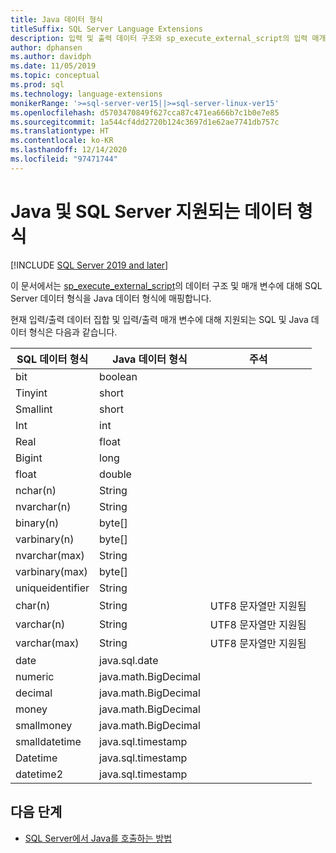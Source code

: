 ```yaml
---
title: Java 데이터 형식
titleSuffix: SQL Server Language Extensions
description: 입력 및 출력 데이터 구조와 sp_execute_external_script의 입력 매개 변수에 대해 Java의 데이터 형식을 SQL Server에 매핑합니다.
author: dphansen
ms.author: davidph
ms.date: 11/05/2019
ms.topic: conceptual
ms.prod: sql
ms.technology: language-extensions
monikerRange: '>=sql-server-ver15||>=sql-server-linux-ver15'
ms.openlocfilehash: d5703470849f627cca87c471ea666b7c1b0e7e85
ms.sourcegitcommit: 1a544cf4dd2720b124c3697d1e62ae7741db757c
ms.translationtype: HT
ms.contentlocale: ko-KR
ms.lasthandoff: 12/14/2020
ms.locfileid: "97471744"
---
```

# <a name="java-and-sql-server-supported-data-types"></a>Java 및 SQL Server 지원되는 데이터 형식
[!INCLUDE [SQL Server 2019 and later](../../includes/applies-to-version/sqlserver2019.md)]

이 문서에서는 [sp_execute_external_script](../../relational-databases/system-stored-procedures/sp-execute-external-script-transact-sql.md)의 데이터 구조 및 매개 변수에 대해 SQL Server 데이터 형식을 Java 데이터 형식에 매핑합니다.

현재 입력/출력 데이터 집합 및 입력/출력 매개 변수에 대해 지원되는 SQL 및 Java 데이터 형식은 다음과 같습니다.

| SQL 데이터 형식        | Java 데이터 형식 | 주석 |
| ------------- |-------------|-|
| bit      | boolean | |
| Tinyint      | short      | |
| Smallint | short      | |
| Int | int      | |
| Real | float      | |
| Bigint | long      | |
| float | double      | |
| nchar(n) | String      | |
| nvarchar(n) | String      | |
| binary(n) | byte[]      | |
| varbinary(n) | byte[]      | |
| nvarchar(max) | String      | |
| varbinary(max) | byte[]      | |
| uniqueidentifier | String | |
| char(n) | String | UTF8 문자열만 지원됨 |
| varchar(n) | String | UTF8 문자열만 지원됨 |
| varchar(max) | String | UTF8 문자열만 지원됨 |
| date | java.sql.date  | |
| numeric | java.math.BigDecimal  | |
| decimal | java.math.BigDecimal  | |
| money | java.math.BigDecimal  | |
| smallmoney | java.math.BigDecimal  | |
| smalldatetime | java.sql.timestamp  | |
| Datetime | java.sql.timestamp  | |
| datetime2 | java.sql.timestamp  | |


## <a name="next-steps"></a>다음 단계

+ [SQL Server에서 Java를 호출하는 방법](../how-to/call-java-from-sql.md)